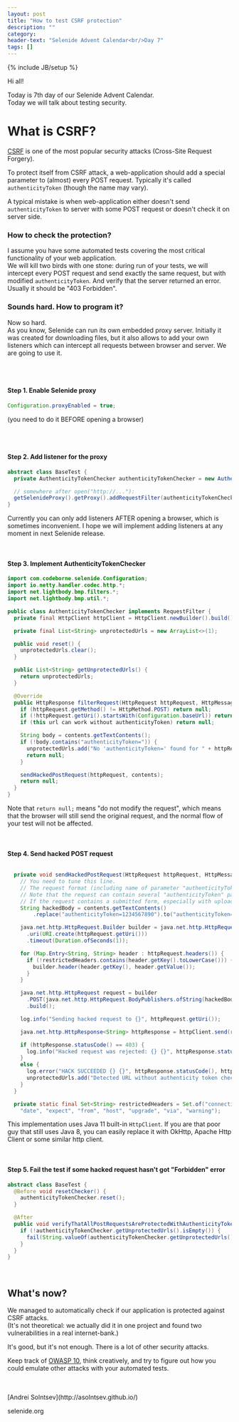 ```yaml
---
layout: post
title: "How to test CSRF protection"
description: ""
category:
header-text: "Selenide Advent Calendar<br/>Day 7"
tags: []
---
```

{% include JB/setup %}

Hi all!

Today is 7th day of our Selenide Advent Calendar.    
Today we will talk about testing security.   

# What is CSRF?

[CSRF](https://www.owasp.org/index.php/Cross-Site_Request_Forgery_(CSRF)) is one of the most popular security attacks (Cross-Site Request Forgery).   

To protect itself from CSRF attack, a web-application should add a special parameter to (almost) every POST request.
Typically it's called `authenticityToken` (though the name may vary). 

A typical mistake is when web-application either doesn't send `authenticityToken` to server with some POST request or
doesn't check it on server side. 

### How to check the protection?

I assume you have some automated tests covering the most critical functionality of your web application.  
We will kill two birds with one stone: during run of your tests, we will intercept every POST request and send exactly 
the same request, but with modified `authenticityToken`. And verify that the server returned an error. Usually it should be "403 Forbidden". 


### Sounds hard. How to program it?

Now so hard.  
As you know, Selenide can run its own embedded proxy server. Initially it was created for downloading files, but
it also allows to add your own listeners which can intercept all requests between browser and server.
We are going to use it.  

<br/> 
<br/> 

#### Step 1. Enable Selenide proxy 

```java
Configuration.proxyEnabled = true;
```

(you need to do it BEFORE opening a browser)

<br/> 
<br/> 

#### Step 2. Add listener for the proxy

```java
abstract class BaseTest {
  private AuthenticityTokenChecker authenticityTokenChecker = new AuthenticityTokenChecker();

  // somewhere after open("http://..."):
  getSelenideProxy().getProxy().addRequestFilter(authenticityTokenChecker);
}
```

Currently you can only add listeners AFTER opening a browser, which is sometimes inconvenient.
I hope we will implement adding listeners at any moment in next Selenide release.  

<br/>

#### Step 3. Implement AuthenticityTokenChecker

```java
import com.codeborne.selenide.Configuration;
import io.netty.handler.codec.http.*;
import net.lightbody.bmp.filters.*;
import net.lightbody.bmp.util.*;

public class AuthenticityTokenChecker implements RequestFilter {
  private final HttpClient httpClient = HttpClient.newBuilder().build();

  private final List<String> unprotectedUrls = new ArrayList<>(1);

  public void reset() {
    unprotectedUrls.clear();
  }

  public List<String> getUnprotectedUrls() {
    return unprotectedUrls;
  }

  @Override
  public HttpResponse filterRequest(HttpRequest httpRequest, HttpMessageContents contents, HttpMessageInfo httpMessageInfo) {
    if (httpRequest.getMethod() != HttpMethod.POST) return null;                   // ignore non-POST requests
    if (!httpRequest.getUri().startsWith(Configuration.baseUrl)) return null;      // ignore chrome requests to google.com etc.
    if (this url can work without authenticityToken) return null;                  // some post requests don't need csrf protection

    String body = contents.getTextContents();
    if (!body.contains("authenticityToken=")) {
      unprotectedUrls.add("No 'authenticityToken=' found for " + httpRequest.getUri() + " in " + body);
      return null;
    }

    sendHackedPostRequest(httpRequest, contents);
    return null;
  }
}
```

Note that `return null;` means "do not modify the request", which means that the browser
will still send the original request, and the normal flow of your test will not be affected.

<br/>

#### Step 4. Send hacked POST request

```java

  private void sendHackedPostRequest(HttpRequest httpRequest, HttpMessageContents contents) throws IOException, InterruptedException {
    // You need to tune this line. 
    // The request format (including name of parameter "authenticityToken") may depend on your application.
    // Note that the request can contain several "authenticityToken" parameters (immediately throw an error if they are different).
    // If the request contains a submitted form, especially with uploaded files, you need to modify "authenticityToken" a little bit differently. 
    String hackedBody = contents.getTextContents()
        .replace("authenticityToken=1234567890").to("authenticityToken=hack-me-if-you-can");

    java.net.http.HttpRequest.Builder builder = java.net.http.HttpRequest.newBuilder()
      .uri(URI.create(httpRequest.getUri()))
      .timeout(Duration.ofSeconds(1));

    for (Map.Entry<String, String> header : httpRequest.headers()) {
      if (!restrictedHeaders.contains(header.getKey().toLowerCase())) {
        builder.header(header.getKey(), header.getValue());
      }
    }

    java.net.http.HttpRequest request = builder
      .POST(java.net.http.HttpRequest.BodyPublishers.ofString(hackedBody))
      .build();

    log.info("Sending hacked request to {}", httpRequest.getUri());

    java.net.http.HttpResponse<String> httpResponse = httpClient.send(request, java.net.http.HttpResponse.BodyHandlers.ofString());

    if (httpResponse.statusCode() == 403) {
      log.info("Hacked request was rejected: {} {}", httpResponse.statusCode(), httpRequest.getUri());
    }
    else {
      log.error("HACK SUCCEEDED {} {}", httpResponse.statusCode(), httpRequest.getUri());
      unprotectedUrls.add("Detected URL without authenticity token check: " + httpRequest.getUri());
    }
  }

  private static final Set<String> restrictedHeaders = Set.of("connection", "content-length",
    "date", "expect", "from", "host", "upgrade", "via", "warning");

```

This implementation uses Java 11 built-in `HttpClient`. If you are that poor guy that still uses Java 8, you can easily
 replace it with OkHttp, Apache Http Client or some similar http client. 

<br/>

#### Step 5. Fail the test if some hacked request hasn't got "Forbidden" error

```java
abstract class BaseTest {
  @Before void resetChecker() {
    authenticityTokenChecker.reset();
  }

  @After
  public void verifyThatAllPostRequestsAreProtectedWithAuthenticityToken() {
    if (!authenticityTokenChecker.getUnprotectedUrls().isEmpty()) {
      fail(String.valueOf(authenticityTokenChecker.getUnprotectedUrls()));
    }
  }
}
```

<br/>

## What's now?

We managed to automatically check if our application is protected against CSRF attacks.  
(It's not theoretical: we actually did it in one project and found two vulnerabilities in a real internet-bank.) 

It's good, but it's not enough. There is a lot of other security attacks. 

Keep track of [OWASP 10](https://www.owasp.org/index.php/Category:OWASP_Top_Ten_Project), think creatively,
and try to figure out how you could emulate other attacks with your automated tests. 

<br/>


<br>
[Andrei Solntsev](http://asolntsev.github.io/)

selenide.org
